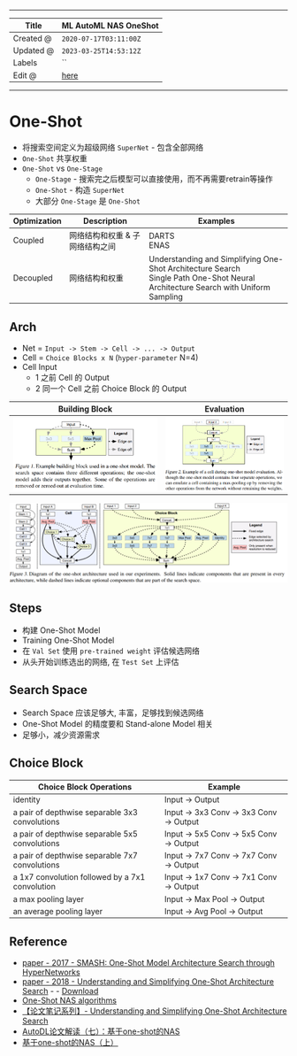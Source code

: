 -----

| Title     | ML AutoML NAS OneShot                                 |
| --------- | ----------------------------------------------------- |
| Created @ | `2020-07-17T03:11:00Z`                                |
| Updated @ | `2023-03-25T14:53:12Z`                                |
| Labels    | \`\`                                                  |
| Edit @    | [here](https://github.com/junxnone/aiwiki/issues/393) |

-----

# One-Shot

  - 将搜索空间定义为超级网络 `SuperNet` - 包含全部网络
  - `One-Shot` 共享权重
  - `One-Shot` vs `One-Stage`
      - `One-Stage` - 搜索完之后模型可以直接使用，而不再需要retrain等操作
      - `One-Shot` - 构造 `SuperNet`
      - 大部分 `One-Stage` 是 `One-Shot`

| Optimization | Description       | Examples                                                                                                                            |
| ------------ | ----------------- | ----------------------------------------------------------------------------------------------------------------------------------- |
| Coupled      | 网络结构和权重 & 子网络结构之间 | DARTS<br>ENAS                                                                                                                       |
| Decoupled    | 网络结构和权重           | Understanding and Simplifying One-Shot Architecture Search<br>Single Path One-Shot Neural Architecture Search with Uniform Sampling |

## Arch

  - Net = `Input -> Stem -> Cell -> ... -> Output`
  - Cell = `Choice Blocks x N` (`hyper-parameter` N=4)
  - Cell Input
      - 1 之前 Cell 的 Output
      - 2 同一个 Cell 之前 Choice Block 的 Output

| Building Block                                               | Evaluation                                                   |
| ------------------------------------------------------------ | ------------------------------------------------------------ |
| ![image](media/37da3c9e7026bad6377f490def1123d21453ba44.png) | ![image](media/29562c878e87d7b4f9d0206b628427003f4aec43.png) |

![image](media/7e1896e62438aee0f5e456717e8564f3fab137a2.png)

## Steps

  - 构建 One-Shot Model
  - Training One-Shot Model
  - 在 `Val Set` 使用 `pre-trained weight` 评估候选网络
  - 从头开始训练选出的网络, 在 `Test Set` 上评估

## Search Space

  - Search Space 应该足够大, 丰富，足够找到候选网络
  - One-Shot Model 的精度要和 Stand-alone Model 相关
  - 足够小，减少资源需求

## Choice Block

| Choice Block Operations                         | Example                                    |
| ----------------------------------------------- | ------------------------------------------ |
| identity                                        | Input -\> Output                           |
| a pair of depthwise separable 3x3 convolutions  | Input -\> 3x3 Conv -\> 3x3 Conv -\> Output |
| a pair of depthwise separable 5x5 convolutions  | Input -\> 5x5 Conv -\> 5x5 Conv -\> Output |
| a pair of depthwise separable 7x7 convolutions  | Input -\> 7x7 Conv -\> 7x7 Conv -\> Output |
| a 1x7 convolution followed by a 7x1 convolution | Input -\> 1x7 Conv -\> 7x1 Conv -\> Output |
| a max pooling layer                             | Input -\> Max Pool -\> Output              |
| an average pooling layer                        | Input -\> Avg Pool -\> Output              |

## Reference

  - [paper - 2017 - SMASH: One-Shot Model Architecture Search through
    HyperNetworks](https://arxiv.org/abs/1708.05344)
  - [paper - 2018 - Understanding and Simplifying One-Shot Architecture
    Search](http://proceedings.mlr.press/v80/bender18a.html) - -
    [Download](https://github.com/junxnone/tech-io/files/4959070/bender18a.pdf)
  - [One-Shot NAS
    algorithms](https://github.com/microsoft/nni/blob/master/docs/zh_CN/NAS/NasGuide.md)
  - [【论文笔记系列】- Understanding and Simplifying One-Shot Architecture
    Search](https://www.cnblogs.com/marsggbo/p/13195496.html)
  - [AutoDL论文解读（七）：基于one-shot的NAS](https://blog.csdn.net/u014157632/article/details/102600575)
  - [基于one-shot的NAS（上）](https://zhuanlan.zhihu.com/p/98198201)
